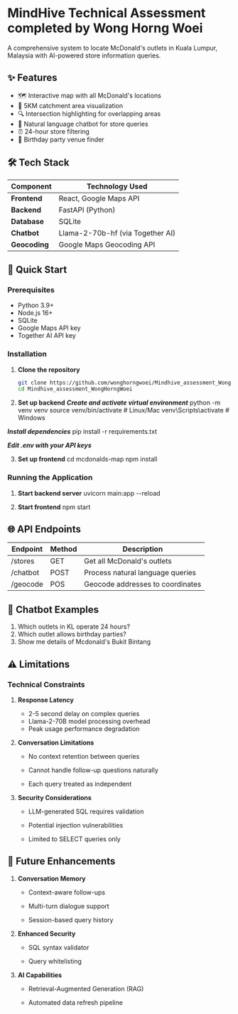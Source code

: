 # MindHive Technical Assessment completed by Wong Horng Woei

A comprehensive system to locate McDonald's outlets in Kuala Lumpur, Malaysia with AI-powered store information queries.

## ✨ Features

- 🗺️ Interactive map with all McDonald's locations
- 📍 5KM catchment area visualization
- 🔍 Intersection highlighting for overlapping areas
- 💬 Natural language chatbot for store queries
- ⏰ 24-hour store filtering
- 🎉 Birthday party venue finder

## 🛠 Tech Stack

| Component       | Technology Used                  |
|-----------------|----------------------------------|
| **Frontend**    | React, Google Maps API           |
| **Backend**     | FastAPI (Python)                 |
| **Database**    | SQLite                           |
| **Chatbot**     | Llama-2-70b-hf (via Together AI) |
| **Geocoding**   | Google Maps Geocoding API        |

## 🚀 Quick Start

### Prerequisites
- Python 3.9+
- Node.js 16+
- SQLite
- Google Maps API key
- Together AI API key

### Installation

1. **Clone the repository**
   ```bash
   git clone https://github.com/wonghorngwoei/Mindhive_assessment_WongHorngWoei.git
   cd Mindhive_assessment_WongHorngWoei

2. **Set up backend**
***Create and activate virtual environment***
python -m venv venv
source venv/bin/activate  # Linux/Mac
venv\Scripts\activate     # Windows

***Install dependencies***
pip install -r requirements.txt

***Edit .env with your API keys***

3. **Set up frontend**
cd mcdonalds-map
npm install

### Running the Application
1. **Start backend server**
uvicorn main:app --reload

2. **Start frontend**
npm start

## 🌐 API Endpoints

| Endpoint      | Method  | Description                       |
|---------------|---------|-----------------------------------|
| /stores       | GET     | Get all McDonald's outlets        |
| /chatbot      | POST    | Process natural language queries  |
| /geocode      | POS     | Geocode addresses to coordinates  |

## 💬 Chatbot Examples
1. Which outlets in KL operate 24 hours?
2. Which outlet allows birthday parties?
3. Show me details of Mcdonald's Bukit Bintang

## ⚠️ Limitations

### Technical Constraints
1. **Response Latency**
   - 2-5 second delay on complex queries
   - Llama-2-70B model processing overhead
   - Peak usage performance degradation

2. **Conversation Limitations**

   - No context retention between queries

   - Cannot handle follow-up questions naturally

   - Each query treated as independent

3. **Security Considerations**

   - LLM-generated SQL requires validation

   - Potential injection vulnerabilities

   - Limited to SELECT queries only

## 🚀 Future Enhancements
1. **Conversation Memory**
   - Context-aware follow-ups

   - Multi-turn dialogue support

   - Session-based query history

2. **Enhanced Security**

   - SQL syntax validator

   - Query whitelisting


3. **AI Capabilities**
   - Retrieval-Augmented Generation (RAG)

   - Automated data refresh pipeline



